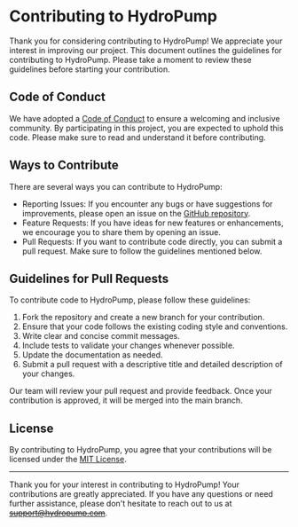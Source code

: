 # Contributing to HydroPump

Thank you for considering contributing to HydroPump! We appreciate your interest in improving our project. This document outlines the guidelines for contributing to HydroPump. Please take a moment to review these guidelines before starting your contribution.

## Code of Conduct

We have adopted a [Code of Conduct](CODE_OF_CONDUCT.md) to ensure a welcoming and inclusive community. By participating in this project, you are expected to uphold this code. Please make sure to read and understand it before contributing.

## Ways to Contribute

There are several ways you can contribute to HydroPump:

- Reporting Issues: If you encounter any bugs or have suggestions for improvements, please open an issue on the [GitHub repository](https://github.com/mvecchione145/HydroPump-python/issues).
- Feature Requests: If you have ideas for new features or enhancements, we encourage you to share them by opening an issue.
- Pull Requests: If you want to contribute code directly, you can submit a pull request. Make sure to follow the guidelines mentioned below.

## Guidelines for Pull Requests

To contribute code to HydroPump, please follow these guidelines:

1. Fork the repository and create a new branch for your contribution.
2. Ensure that your code follows the existing coding style and conventions.
3. Write clear and concise commit messages.
4. Include tests to validate your changes whenever possible.
5. Update the documentation as needed.
6. Submit a pull request with a descriptive title and detailed description of your changes.

Our team will review your pull request and provide feedback. Once your contribution is approved, it will be merged into the main branch.

## License

By contributing to HydroPump, you agree that your contributions will be licensed under the [MIT License](LICENSE).

---

Thank you for your interest in contributing to HydroPump! Your contributions are greatly appreciated. If you have any questions or need further assistance, please don't hesitate to reach out to us at ~~[support@hydropump.com](mailto:support@hydropump.com)~~.